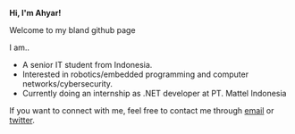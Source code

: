 __Hi, I'm Ahyar!__

Welcome to my bland github page

I am..
- A senior IT student from Indonesia.
- Interested in robotics/embedded programming and computer networks/cybersecurity.
- Currently doing an internship as .NET developer at PT. Mattel Indonesia

If you want to connect with me, feel free to contact me through [email](mailto:ahyar4y08@gmail.com) or [twitter](https://twitter.com/ahyar4y).
<!---
ahyar4y/ahyar4y is a ✨ special ✨ repository because its `README.md` (this file) appears on your GitHub profile.
You can click the Preview link to take a look at your changes.
--->
